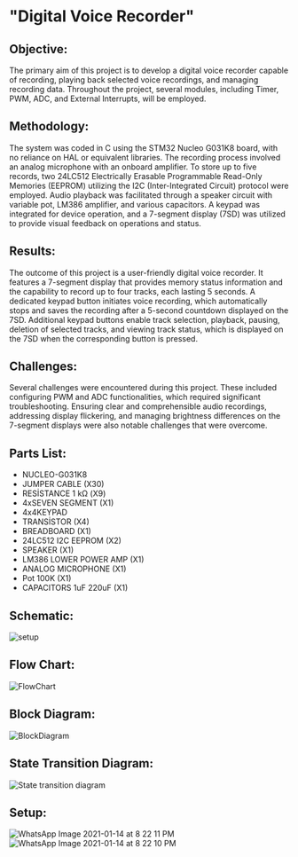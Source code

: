 # "Digital Voice Recorder"

## Objective:
The primary aim of this project is to develop a digital voice recorder capable of recording, playing back selected voice recordings, and managing recording data. Throughout the project, several modules, including Timer, PWM, ADC, and External Interrupts, will be employed.

## Methodology:
The system was coded in C using the STM32 Nucleo G031K8 board, with no reliance on HAL or equivalent libraries. The recording process involved an analog microphone with an onboard amplifier. To store up to five records, two 24LC512 Electrically Erasable Programmable Read-Only Memories (EEPROM) utilizing the I2C (Inter-Integrated Circuit) protocol were employed. Audio playback was facilitated through a speaker circuit with variable pot, LM386 amplifier, and various capacitors. A keypad was integrated for device operation, and a 7-segment display (7SD) was utilized to provide visual feedback on operations and status.

## Results:
The outcome of this project is a user-friendly digital voice recorder. It features a 7-segment display that provides memory status information and the capability to record up to four tracks, each lasting 5 seconds. A dedicated keypad button initiates voice recording, which automatically stops and saves the recording after a 5-second countdown displayed on the 7SD. Additional keypad buttons enable track selection, playback, pausing, deletion of selected tracks, and viewing track status, which is displayed on the 7SD when the corresponding button is pressed.

## Challenges:
Several challenges were encountered during this project. These included configuring PWM and ADC functionalities, which required significant troubleshooting. Ensuring clear and comprehensible audio recordings, addressing display flickering, and managing brightness differences on the 7-segment displays were also notable challenges that were overcome.

## Parts List:
- NUCLEO-G031K8
- JUMPER CABLE (X30)
- RESİSTANCE 1 kΩ (X9)
- 4xSEVEN SEGMENT (X1)
- 4x4KEYPAD
- TRANSİSTOR (X4)
- BREADBOARD (X1)
- 24LC512 I2C EEPROM (X2)
- SPEAKER (X1)
- LM386 LOWER POWER AMP (X1)
- ANALOG MICROPHONE (X1)
- Pot 100K (X1)
- CAPACITORS 1uF 220uF (X1)

## Schematic:
![setup](https://github.com/MoaRajj/Digital_Voice_Recorder/assets/93192572/8b9a29c0-c9c8-492a-8ae3-353a4eb3e71d)

## Flow Chart:
![FlowChart](https://github.com/MoaRajj/Digital_Voice_Recorder/assets/93192572/5d688424-f176-4f22-b9bb-52402ed47ab0)

## Block Diagram:
![BlockDiagram](https://github.com/MoaRajj/Digital_Voice_Recorder/assets/93192572/c27c6122-9bb0-4bcb-a2fb-d791cf221873)

## State Transition Diagram:
![State transition diagram](https://github.com/MoaRajj/Digital_Voice_Recorder/assets/93192572/acc84bb5-6263-42f3-84b4-122a8d0e8709)

## Setup:
![WhatsApp Image 2021-01-14 at 8 22 11 PM](https://github.com/MoaRajj/Digital_Voice_Recorder/assets/93192572/63599729-bd94-4d1a-baf1-310a8d9c4525)
![WhatsApp Image 2021-01-14 at 8 22 10 PM](https://github.com/MoaRajj/Digital_Voice_Recorder/assets/93192572/6b2abec6-d791-4a65-a5c9-7aa113e1531b)
